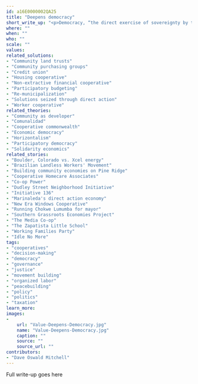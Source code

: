 ```yaml
---
id: a16E0000002QA25
title: "Deepens democracy"
short_write_up: "<p>Democracy, “the direct exercise of sovereignty by the people themselves” (Fotopoulos), is not a new idea. As much as anything else, human history is the story of groups of people trying to put democracy into practice; still today, the liberatory potential of true democracy continues to shine as a beacon for popular struggles worldwide. Whether it’s workers organizing to take over a shuttered factory, landless peasants squatting and farming on fallow land, or a neighborhood assembly deciding how their share of the city budget will be allocated, people are working together in countless ways to bring about a truly democratic world. The solutions that most deepen democracy are those that provide meaningful opportunities for people to participate — individually and in concert with others — in setting the course of their own lives.</p>"
where: ""
when: ""
who: ""
scale: ""
values:
related_solutions:
- "Community land trusts"
- "Community purchasing groups"
- "Credit union"
- "Housing cooperative"
- "Non-extractive financial cooperative"
- "Participatory budgeting"
- "Re-municipalization"
- "Solutions seized through direct action"
- "Worker cooperative"
related_theories:
- "Community as developer"
- "Comunalidad"
- "Cooperative commonwealth"
- "Economic democracy"
- "Horizontalism"
- "Participatory democracy"
- "Solidarity economics"
related_stories:
- "Boulder, Colorado vs. Xcel energy"
- "Brazilian Landless Workers' Movement"
- "Building community economies on Pine Ridge"
- "Cooperative Homecare Associates"
- "Co-op Power"
- "Dudley Street Neighborhood Initiative"
- "Initiative 136"
- "Marinaleda's direct action economy"
- "New Era Windows Cooperative"
- "Running Chokwe Lumumba for mayor"
- "Southern Grassroots Economies Project"
- "The Media Co-op"
- "The Zapatista Little School"
- "Working Families Party"
- "Idle No More"
tags:
- "cooperatives"
- "decision-making"
- "democracy"
- "governance"
- "justice"
- "movement building"
- "organized labor"
- "peacebuilding"
- "policy"
- "politics"
- "taxation"
learn_more:
images:
-
    url: "Value-Deepens-Democracy.jpg"
    name: "Value-Deepens-Democracy.jpg"
    caption: ""
    source: ""
    source_url: ""
contributors:
- "Dave Oswald Mitchell"
---
```

Full write-up goes here
